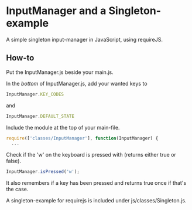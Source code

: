 # InputManager and a Singleton-example
A simple singleton input-manager in JavaScript, using requireJS.

## How-to

Put the InputManager.js beside your main.js.

In the *bottom* of InputManager.js, add your wanted keys to 

```javascript
InputManager.KEY_CODES
```

and

```javascript
InputManager.DEFAULT_STATE
```

Include the module at the top of your main-file.
```javascript
require(['classes/InputManager'], function(InputManager) {
  ...
```

Check if the 'w' on the keyboard is pressed with (returns either true or false).
```javascript
InputManager.isPressed('w');
```

It also remembers if a key has been pressed and returns true once if that's the case.

A singleton-example for requirejs is included under js/classes/Singleton.js.
